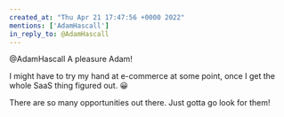```yaml
---
created_at: "Thu Apr 21 17:47:56 +0000 2022"
mentions: ['AdamHascall']
in_reply_to: @AdamHascall
---
```


@AdamHascall A pleasure Adam!

I might have to try my hand at e-commerce at some point, once I get the whole SaaS thing figured out. 😀

There are so many opportunities out there. Just gotta go look for them!